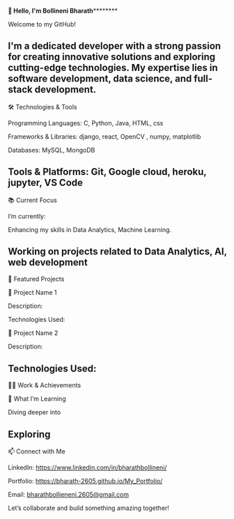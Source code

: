 ******👋 Hello, I'm Bollineni Bharath**************

Welcome to my GitHub!

I'm a dedicated developer with a strong passion for creating innovative solutions and exploring cutting-edge technologies. My expertise lies in software development, data science, and full-stack development.
-----------------------------------------------------------------------------------------------------------------------------------------------------------------------------------------
🛠️ Technologies & Tools

Programming Languages: C, Python, Java, HTML, css

Frameworks & Libraries: django, react, OpenCV , numpy, matplotlib

Databases: MySQL, MongoDB

Tools & Platforms: Git, Google cloud, heroku, jupyter, VS Code
-----------------------------------------------------------------------------------------------------------------------------------------------------------------------------------------
📚 Current Focus

I’m currently:

Enhancing my skills in Data Analytics, Machine Learning.

Working on projects related to Data Analytics, AI, web development
-----------------------------------------------------------------------------------------------------------------------------------------------------------------------------------------
🌟 Featured Projects

🔗 Project Name 1

Description: 

Technologies Used: 

🔗 Project Name 2

Description:

Technologies Used:
-----------------------------------------------------------------------------------------------------------------------------------------------------------------------------------------
🧑‍💻 Work & Achievements

🌱 What I’m Learning

Diving deeper into 

Exploring 
-----------------------------------------------------------------------------------------------------------------------------------------------------------------------------------------
📫 Connect with Me

LinkedIn: https://www.linkedin.com/in/bharathbollineni/

Portfolio: https://bharath-2605.github.io/My_Portfolio/

Email: bharathbollieneni.2605@gmail.com

Let’s collaborate and build something amazing together!
